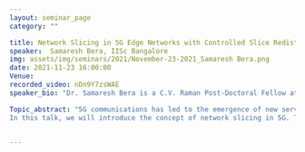 ```yaml
---
layout: seminar_page
category: ""

title: Network Slicing in 5G Edge Networks with Controlled Slice Redistributions
speaker:  Samaresh Bera, IISc Bangalore
img: assets/img/seminars/2021/November-23-2021_Samaresh Bera.png
date: 2021-11-23 16:00:00 
Venue: 
recorded_video: nDn9Y7zsWAE 
speaker_bio: "Dr. Samaresh Bera is a C.V. Raman Post-Doctoral Fellow at the Department of Electrical Communication Engineering, IISc Bangalore, India. Before that, he was a Visiting Researcher at the British Telecom India Research Centre (BTIRC), IISc Bangalore, India. He also worked as a Research Engineer at INRIA Sophia Antipolis, France in a joint collaboration with Nokia Bell Labs, France. He obtained his PhD and MS degrees from the Indian Institute of Technology Kharagpur, India in 2020 and 2015, respectively. He was recognized as a young researcher to attend the 5th Heidelberg Laureate Forum, Germany in 2017. He also received the IEEE Richard E. Merwin scholarship for his outstanding contributions to the IEEE in 2017. His current research interests include software-defined networks, network function virtualization, and 5G network slicing."

Topic_abstract: "5G communications has led to the emergence of new services and applications that are broadly categorized as eMBB, uRLLC, and mMTC. These new services and applications have diverse and stringent quality-of-service (QoS) requirements that range from high bandwidth to ultra-low latency and high reliability. Network operators can no longer support such diverse requirements using the traditional ‘one-size fits all’ network architecture. Network slicing is one of the prominent solution approaches for differentiated service provisioning by creating multiple logical networks. Each logical network is customized based on the application-specific QoS requirements.
In this talk, we will introduce the concept of network slicing in 5G. Then we will discuss the issues with network slice redistributions in 5G edge networks that motivate us to revisit the network slicing problem. We pose it as a constrained optimization problem, which is NP-hard. Subsequently, we will present our proposed solution approach that takes into account the active slice redistributions in network slicing."


---
```


